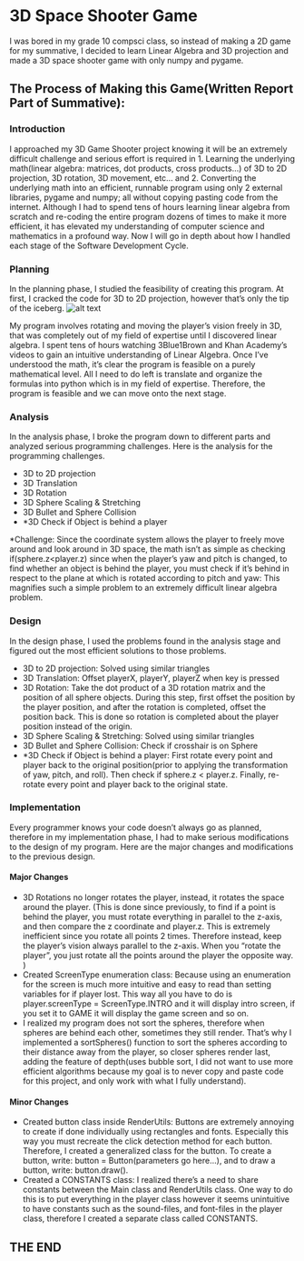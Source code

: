# 3D Space Shooter Game

I was bored in my grade 10 compsci class, so instead of making a 2D game for my summative, I decided to learn Linear Algebra and 3D projection and made a 3D space shooter game with only numpy and pygame.

## The Process of Making this Game(Written Report Part of Summative):

### Introduction
I approached my 3D Game Shooter project knowing it will be an extremely difficult challenge and serious effort is required in 1. Learning the underlying math(linear algebra: matrices, dot products, cross products...) of 3D to 2D projection, 3D rotation, 3D movement, etc… and 2. Converting the underlying math into an efficient, runnable program using only 2 external libraries, pygame and numpy; all without copying pasting code from the internet. Although I had to spend tens of hours learning linear algebra from scratch and re-coding the entire program dozens of times to make it more efficient, it has elevated my understanding of computer science and mathematics in a profound way. Now I will go in depth about how I handled each stage of the Software Development Cycle.

### Planning
In the planning phase, I studied the feasibility of creating this program. At first, I cracked the code for 3D to 2D projection, however that’s only the tip of the iceberg.
![alt text](https://miro.medium.com/max/1092/1*vfDeX9HH5TGwY2cgyBuuFA.png)

My program involves rotating and moving the player’s vision freely in 3D, that was completely out of my field of expertise until I discovered linear algebra. I spent tens of hours watching 3Blue1Brown and Khan Academy’s videos to gain an intuitive understanding of Linear Algebra. Once I’ve understood the math, it’s clear the program is feasible on a purely mathematical level. All I need to do left is translate and organize the formulas into python which is in my field of expertise. Therefore, the program is feasible and we can move onto the next stage.

### Analysis
In the analysis phase, I broke the program down to different parts and analyzed serious programming challenges. Here is the analysis for the programming challenges.
* 3D to 2D projection
* 3D Translation
* 3D Rotation
* 3D Sphere Scaling & Stretching
* 3D Bullet and Sphere Collision
* *3D Check if Object is behind a player

*Challenge: Since the coordinate system allows the player to freely move around and look around in 3D space, the math isn’t as simple as checking if(sphere.z<player.z) since when the player’s yaw and pitch is changed, to find whether an object is behind the player, you must check if it’s behind in respect to the plane at which is rotated according to pitch and yaw: This magnifies such a simple problem to an extremely difficult linear algebra problem.

### Design
In the design phase, I used the problems found in the analysis stage and figured out the most efficient solutions to those problems.
* 3D to 2D projection: Solved using similar triangles
* 3D Translation: Offset playerX, playerY, playerZ when key is pressed
* 3D Rotation: Take the dot product of a 3D rotation matrix and the position of all sphere objects. During this step, first offset the position by the player position, and after the rotation is completed, offset the position back. This is done so rotation is completed about the player position instead of the origin.
* 3D Sphere Scaling & Stretching: Solved using similar triangles
* 3D Bullet and Sphere Collision: Check if crosshair is on Sphere
* *3D Check if Object is behind a player: First rotate every point and player back to the original position(prior to applying the transformation of yaw, pitch, and roll). Then check if sphere.z < player.z. Finally, re-rotate every point and player back to the original state.

### Implementation
Every programmer knows your code doesn’t always go as planned, therefore in my implementation phase, I had to make serious modifications to the design of my program. Here are the major changes and modifications to the previous design.
#### Major Changes
* 3D Rotations no longer rotates the player, instead, it rotates the space around the player. (This is done since previously, to find if a point is behind the player, you must rotate everything in parallel to the z-axis, and then compare the z coordinate and player.z. This is extremely inefficient since you rotate all points 2 times. Therefore instead, keep the player’s vision always parallel to the z-axis. When you “rotate the player”, you just rotate all the points around the player the opposite way. )
* Created ScreenType enumeration class: Because using an enumeration for the screen is much more intuitive and easy to read than setting variables for if player lost. This way all you have to do is player.screenType = ScreenType.INTRO and it will display intro screen, if you set it to GAME it will display the game screen and so on.
* I realized my program does not sort the spheres, therefore when spheres are behind each other, sometimes they still render. That’s why I implemented a sortSpheres() function to sort the spheres according to their distance away from the player, so closer spheres render last, adding the feature of depth(uses bubble sort, I did not want to use more efficient algorithms because my goal is to never copy and paste code for this project, and only work with what I fully understand).
#### Minor Changes
* Created button class inside RenderUtils: Buttons are extremely annoying to create if done individually using rectangles and fonts. Especially this way you must recreate the click detection method for each button. Therefore, I created a generalized class for the button. To create a button, write: button = Button(parameters go here...), and to draw a button, write: button.draw().
* Created a CONSTANTS class: I realized there’s a need to share constants between the Main class and RenderUtils class. One way to do this is to put everything in the player class however it seems unintuitive to have constants such as the sound-files, and font-files in the player class, therefore I created a separate class called CONSTANTS.

## THE END
